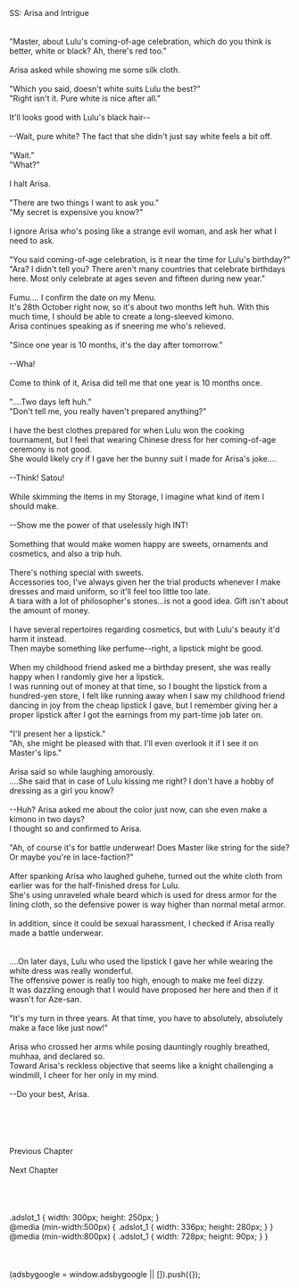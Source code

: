 <br/>
<br/>
<br/>
SS: Arisa and Intrigue<br/>
<br/>
 <br/>
"Master, about Lulu's coming-of-age celebration, which do you think is better, white or black? Ah, there's red too."<br/>
<br/>
Arisa asked while showing me some silk cloth.<br/>
<br/>
"Which you said, doesn't white suits Lulu the best?"<br/>
"Right isn't it. Pure white is nice after all."<br/>
<br/>
It'll looks good with Lulu's black hair--<br/>
<br/>
--Wait, pure white? The fact that she didn't just say white feels a bit off.<br/>
<br/>
"Wait."<br/>
"What?"<br/>
<br/>
I halt Arisa.<br/>
<br/>
"There are two things I want to ask you."<br/>
"My secret is expensive you know?"<br/>
<br/>
I ignore Arisa who's posing like a strange evil woman, and ask her what I need to ask.<br/>
<br/>
"You said coming-of-age celebration, is it near the time for Lulu's birthday?"<br/>
"Ara? I didn't tell you? There aren't many countries that celebrate birthdays here. Most only celebrate at ages seven and fifteen during new year."<br/>
<br/>
Fumu.... I confirm the date on my Menu.<br/>
It's 28th October right now, so it's about two months left huh. With this much time, I should be able to create a long-sleeved kimono.<br/>
Arisa continues speaking as if sneering me who's relieved.<br/>
<br/>
"Since one year is 10 months, it's the day after tomorrow."<br/>
<br/>
--Wha!<br/>
<br/>
Come to think of it, Arisa did tell me that one year is 10 months once.<br/>
<br/>
"....Two days left huh."<br/>
"Don't tell me, you really haven't prepared anything?"<br/>
<br/>
I have the best clothes prepared for when Lulu won the cooking tournament, but I feel that wearing Chinese dress for her coming-of-age ceremony is not good.<br/>
She would likely cry if I gave her the bunny suit I made for Arisa's joke....<br/>
<br/>
--Think! Satou!<br/>
<br/>
While skimming the items in my Storage, I imagine what kind of item I should make.<br/>
<br/>
--Show me the power of that uselessly high INT!<br/>
<br/>
Something that would make women happy are sweets, ornaments and cosmetics, and also a trip huh.<br/>
<br/>
There's nothing special with sweets.<br/>
Accessories too, I've always given her the trial products whenever I make dresses and maid uniform, so it'll feel too little too late.<br/>
A tiara with a lot of philosopher's stones...is not a good idea. Gift isn't about the amount of money.<br/>
<br/>
I have several repertoires regarding cosmetics, but with Lulu's beauty it'd harm it instead.<br/>
Then maybe something like perfume--right, a lipstick might be good.<br/>
<br/>
When my childhood friend asked me a birthday present, she was really happy when I randomly give her a lipstick.<br/>
I was running out of money at that time, so I bought the lipstick from a hundred-yen store, I felt like running away when I saw my childhood friend dancing in joy from the cheap lipstick I gave, but I remember giving her a proper lipstick after I got the earnings from my part-time job later on.<br/>
<br/>
"I'll present her a lipstick."<br/>
"Ah, she might be pleased with that. I'll even overlook it if I see it on Master's lips."<br/>
<br/>
Arisa said so while laughing amorously.<br/>
....She said that in case of Lulu kissing me right? I don't have a hobby of dressing as a girl you know?<br/>
<br/>
--Huh? Arisa asked me about the color just now, can she even make a kimono in two days?<br/>
I thought so and confirmed to Arisa.<br/>
<br/>
"Ah, of course it's for battle underwear! Does Master like string for the side? Or maybe you're in lace-faction?"<br/>
<br/>
After spanking Arisa who laughed guhehe, turned out the white cloth from earlier was for the half-finished dress for Lulu.<br/>
She's using unraveled whale beard which is used for dress armor for the lining cloth, so the defensive power is way higher than normal metal armor.<br/>
<br/>
In addition, since it could be sexual harassment, I checked if Arisa really made a battle underwear.<br/>
<br/>
<br/>
....On later days, Lulu who used the lipstick I gave her while wearing the white dress was really wonderful.<br/>
The offensive power is really too high, enough to make me feel dizzy.<br/>
It was dazzling enough that I would have proposed her here and then if it wasn't for Aze-san.<br/>
<br/>
"It's my turn in three years. At that time, you have to absolutely, absolutely make a face like just now!"<br/>
<br/>
Arisa who crossed her arms while posing dauntingly roughly breathed, muhhaa, and declared so.<br/>
Toward Arisa's reckless objective that seems like a knight challenging a windmill, I cheer for her only in my mind.<br/>
<br/>
--Do your best, Arisa.<br/>
<br/>
<br/>
<br/>
<br/>
<br/>
Previous Chapter<br/>
<br/>
Next Chapter <br/>
<br/>
<br/>
<br/>
<br/>
.adslot_1 { width: 300px; height: 250px; }<br/>
@media (min-width:500px) { .adslot_1 { width: 336px; height: 280px; } }<br/>
@media (min-width:800px) { .adslot_1 { width: 728px; height: 90px; } }<br/>
<br/>
<br/>
<br/>
(adsbygoogle = window.adsbygoogle || []).push({});<br/>
<br/>
<br/>
<br/>
<br/>
